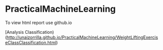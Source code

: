 # PracticalMachineLearning

To view html report use github.io 

[Analysis Classification)(http://unaizorrilla.github.io/PracticalMachineLearning/WeightLiftingExerciseClassClassification.html)
